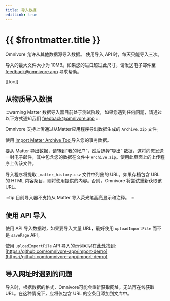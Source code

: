 ```yaml
---
title: 导入数据
editLink: true
---
```


# {{ $frontmatter.title }}

Omnivore 允许从其他数据源导入数据。 使用导入 API 时，每天只能导入三次。

导入的最大文件大小为 10MB。如果您的进口超过此尺寸，请发送电子邮件至 [feedback@omnivore.app](mailto:feedback@omnivore.app) 寻求帮助。

[[toc]]

## 从物质导入数据

:::warning
Matter 数据导入器目前处于测试阶段，如果您遇到任何问题，请通过以下方式通知我们 [feedback@omnivore.app](mailto:feedback@omnivore.app)
:::

Omnivore 支持上传通过从Matter应用程序导出数据生成的 `Archive.zip` 文件。

使用 [Import Matter Archive Tool](https://omnivore.app/tools/import/matter-archive)导入您的事务数据。

要从 Matter 导出数据，请转到“我的帐户”，然后选择“导出”
数据，这将向您发送一封电子邮件，其中包含您的数据在文件中
`Archive.zip`。使用此页面上的上传程序上传该文件。

导入程序将提取 `_matter_history.csv` 文件中列出的 URL。如果存档包含 URL 的 HTML 内容条目，则将使用提供的内容。否则，Omnivore 将尝试重新获取该URL。

:::tip
目前导入器不支持从 Matter 导入荧光笔高亮显示和注释。
:::

## 使用 API 导入

使用 API 导入数据时，如果要导入大量 URL，最好使用 `uploadImportFile` 而不是 `savePage` API。

使用 `uploadImportFile` API 导入的示例可以在此处找到: [https://github.com/omnivore-app/import-demo](https://github.com/omnivore-app/import-demo)

## 导入网址时遇到的问题

导入时，根据数据的格式，Omnivore可能会重新获取网址。无法再在线获取 URL。在这种情况下，应将仅包含 URL 的空条目添加到文库中。
